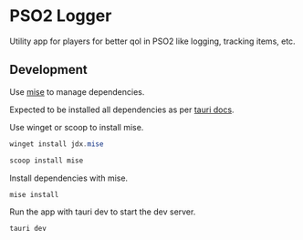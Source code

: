 # PSO2 Logger

Utility app for players for better qol in PSO2 like logging, tracking items, etc.

## Development

Use [mise](https://mise.jdx.dev/getting-started.html) to manage dependencies.

Expected to be installed all dependencies as per [tauri docs](https://tauri.app/start/prerequisites/).

Use winget or scoop to install mise.

```powershell
winget install jdx.mise
```

```powershell
scoop install mise
```

Install dependencies with mise.

```powershell
mise install
```

Run the app with tauri dev to start the dev server.

```powershell
tauri dev
```
